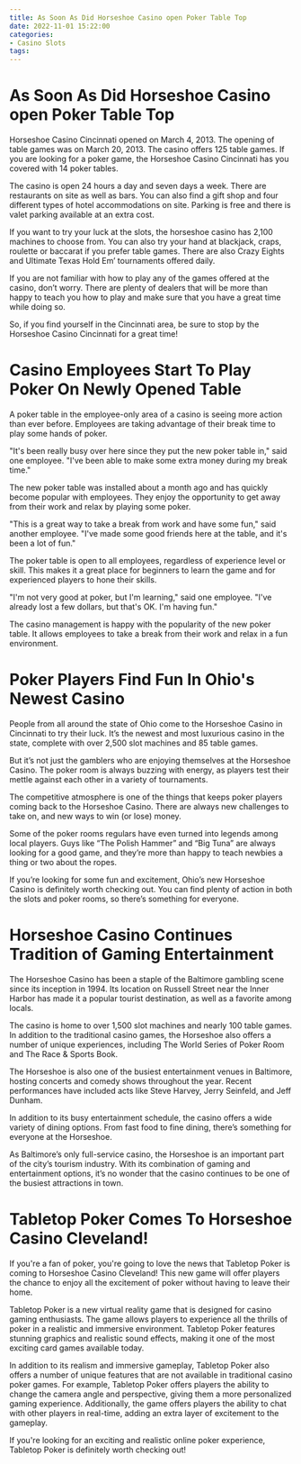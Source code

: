 ```yaml
---
title: As Soon As Did Horseshoe Casino open Poker Table Top
date: 2022-11-01 15:22:00
categories:
- Casino Slots
tags:
---
```



#  As Soon As Did Horseshoe Casino open Poker Table Top

Horseshoe Casino Cincinnati opened on March 4, 2013. The opening of table games was on March 20, 2013. The casino offers 125 table games. If you are looking for a poker game, the Horseshoe Casino Cincinnati has you covered with 14 poker tables.

The casino is open 24 hours a day and seven days a week. There are restaurants on site as well as bars. You can also find a gift shop and four different types of hotel accommodations on site. Parking is free and there is valet parking available at an extra cost.

If you want to try your luck at the slots, the horseshoe casino has 2,100 machines to choose from. You can also try your hand at blackjack, craps, roulette or baccarat if you prefer table games. There are also Crazy Eights and Ultimate Texas Hold Em’ tournaments offered daily.

If you are not familiar with how to play any of the games offered at the casino, don’t worry. There are plenty of dealers that will be more than happy to teach you how to play and make sure that you have a great time while doing so.

So, if you find yourself in the Cincinnati area, be sure to stop by the Horseshoe Casino Cincinnati for a great time!

#  Casino Employees Start To Play Poker On Newly Opened Table

A poker table in the employee-only area of a casino is seeing more action than ever before. Employees are taking advantage of their break time to play some hands of poker.

"It's been really busy over here since they put the new poker table in," said one employee. "I've been able to make some extra money during my break time."

The new poker table was installed about a month ago and has quickly become popular with employees. They enjoy the opportunity to get away from their work and relax by playing some poker.

"This is a great way to take a break from work and have some fun," said another employee. "I've made some good friends here at the table, and it's been a lot of fun."

The poker table is open to all employees, regardless of experience level or skill. This makes it a great place for beginners to learn the game and for experienced players to hone their skills.

"I'm not very good at poker, but I'm learning," said one employee. "I've already lost a few dollars, but that's OK. I'm having fun."

The casino management is happy with the popularity of the new poker table. It allows employees to take a break from their work and relax in a fun environment.

#  Poker Players Find Fun In Ohio's Newest Casino

People from all around the state of Ohio come to the Horseshoe Casino in Cincinnati to try their luck. It’s the newest and most luxurious casino in the state, complete with over 2,500 slot machines and 85 table games.

But it’s not just the gamblers who are enjoying themselves at the Horseshoe Casino. The poker room is always buzzing with energy, as players test their mettle against each other in a variety of tournaments.

The competitive atmosphere is one of the things that keeps poker players coming back to the Horseshoe Casino. There are always new challenges to take on, and new ways to win (or lose) money.

Some of the poker rooms regulars have even turned into legends among local players. Guys like “The Polish Hammer” and “Big Tuna” are always looking for a good game, and they’re more than happy to teach newbies a thing or two about the ropes.

If you’re looking for some fun and excitement, Ohio’s new Horseshoe Casino is definitely worth checking out. You can find plenty of action in both the slots and poker rooms, so there’s something for everyone.

#  Horseshoe Casino Continues Tradition of Gaming Entertainment

The Horseshoe Casino has been a staple of the Baltimore gambling scene since its inception in 1994. Its location on Russell Street near the Inner Harbor has made it a popular tourist destination, as well as a favorite among locals.

The casino is home to over 1,500 slot machines and nearly 100 table games. In addition to the traditional casino games, the Horseshoe also offers a number of unique experiences, including The World Series of Poker Room and The Race & Sports Book.

The Horseshoe is also one of the busiest entertainment venues in Baltimore, hosting concerts and comedy shows throughout the year. Recent performances have included acts like Steve Harvey, Jerry Seinfeld, and Jeff Dunham.

In addition to its busy entertainment schedule, the casino offers a wide variety of dining options. From fast food to fine dining, there’s something for everyone at the Horseshoe.

As Baltimore’s only full-service casino, the Horseshoe is an important part of the city’s tourism industry. With its combination of gaming and entertainment options, it’s no wonder that the casino continues to be one of the busiest attractions in town.

#  Tabletop Poker Comes To Horseshoe Casino Cleveland!

If you're a fan of poker, you're going to love the news that Tabletop Poker is coming to Horseshoe Casino Cleveland! This new game will offer players the chance to enjoy all the excitement of poker without having to leave their home.

Tabletop Poker is a new virtual reality game that is designed for casino gaming enthusiasts. The game allows players to experience all the thrills of poker in a realistic and immersive environment. Tabletop Poker features stunning graphics and realistic sound effects, making it one of the most exciting card games available today.

In addition to its realism and immersive gameplay, Tabletop Poker also offers a number of unique features that are not available in traditional casino poker games. For example, Tabletop Poker offers players the ability to change the camera angle and perspective, giving them a more personalized gaming experience. Additionally, the game offers players the ability to chat with other players in real-time, adding an extra layer of excitement to the gameplay.

If you're looking for an exciting and realistic online poker experience, Tabletop Poker is definitely worth checking out!